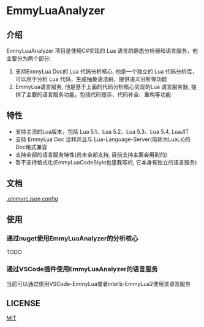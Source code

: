 # EmmyLuaAnalyzer

## 介绍

EmmyLuaAnalyzer 项目是使用C#实现的 Lua 语言的静态分析器和语言服务，他主要分为两个部分:
1. 支持EmmyLua Doc的 Lua 代码分析核心, 他是一个独立的 Lua 代码分析库，可以用于分析 Lua 代码，生成抽象语法树，提供语义分析等功能
2. EmmyLua语言服务, 他是基于上面的代码分析核心实现的Lua 语言服务器, 提供了主要的语言服务功能，包括代码提示、代码补全、重构等功能

## 特性

- 支持主流的Lua版本，包括 Lua 5.1、Lua 5.2、Lua 5.3、Lua 5.4, LuaJIT
- 支持 EmmyLua Doc 注释并且与 Lua-Language-Server(简称为LuaLs)的Doc格式兼容
- 支持全部的语言服务特性(尚未全部支持, 目前支持主要会用到的)
- 暂不支持格式化(EmmyLuaCodeStyle也是我写的, 它本身有独立的语言服务)

## 文档

[.emmyrc.json config](./docs/.emmyrc.json_CN.md)

## 使用

### 通过nuget使用EmmyLuaAnalyzer的分析核心
TODO

### 通过VSCode插件使用EmmyLuaAnalyzer的语言服务

当前可以通过使用VSCode-EmmyLua或者intellij-EmmyLua2使用该语言服务

## LICENSE

[MIT](./LICENSE)
